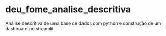 # deu_fome_analise_descritiva
Análise descritiva de uma base de dados com python e construção de um dashboard no streamlit
